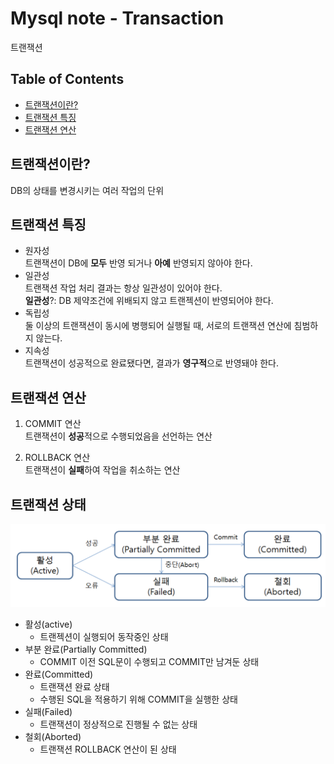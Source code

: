 # Mysql note - Transaction

트랜잭션

## Table of Contents

- [트랜잭션이란?](#Transaction이란?)
- [트랜잭션 특징](#트랜잭션&nbsp;특징)
- [트랜잭션 연산](#트랜잭션&nbsp;연산)

## 트랜잭션이란?

DB의 상태를 변경시키는 여러 작업의 단위


## 트랜잭션 특징

- 원자성<br>
트랜잭션이 DB에 **모두** 반영 되거나 **아예** 반영되지 않아야 한다.
- 일관성<br>
트랜잭션 작업 처리 결과는 항상 일관성이 있어야 한다.<br>
**일관성**?: DB 제약조건에 위배되지 않고 트랜젝션이 반영되어야 한다.
- 독립성<br>
둘 이상의 트랜잭션이 동시에 병행되어 실행될 때, 서로의 트랜잭션 연산에 침범하지 않는다.
- 지속성<br>
트랜잭션이 성공적으로 완료됐다면, 결과가 **영구적**으로 반영돼야 한다.

## 트랜잭션 연산

1. COMMIT 연산 <br>
트랜잭션이 **성공**적으로 수행되었음을 선언하는 연산

2. ROLLBACK 연산 <br>
트랜잭션이 **실패**하여 작업을 취소하는 연산

## 트랜잭션 상태
![트랜잭션 상태 이미지](transaction_status.png)
- 활성(active)
  - 트랜젝션이 실행되어 동작중인 상태
- 부분 완료(Partially Committed)
  - COMMIT 이전 SQL문이 수행되고 COMMIT만 남겨둔 상태
- 완료(Committed)
  - 트랜잭션 완료 상태
  - 수행된 SQL을 적용하기 위해 COMMIT을 실행한 상태
- 실패(Failed)
  - 트랜잭션이 정상적으로 진행될 수 없는 상태
- 철회(Aborted)
  - 트랜잭션 ROLLBACK 연산이 된 상태
